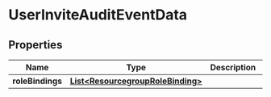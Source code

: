 # UserInviteAuditEventData

## Properties
Name | Type | Description | Notes
------------ | ------------- | ------------- | -------------
**roleBindings** | [**List&lt;ResourcegroupRoleBinding&gt;**](ResourcegroupRoleBinding.md) |  |  [optional]
